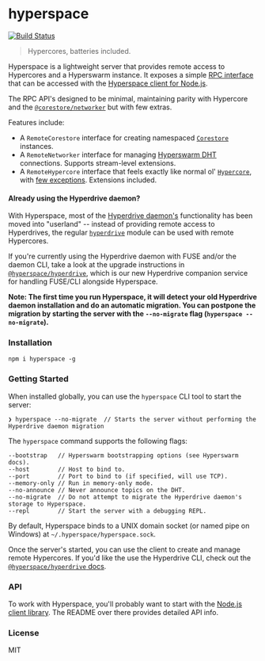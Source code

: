 # hyperspace
[![Build Status](https://travis-ci.com/andrewosh/hyperspace.svg?token=WgJmQm3Kc6qzq1pzYrkx&branch=master)](https://travis-ci.com/andrewosh/hyperspace)

> Hypercores, batteries included.

Hyperspace is a lightweight server that provides remote access to Hypercores and a Hyperswarm instance. It exposes a simple [RPC interface](https://github.com/hyperspace-org/rpc) that can be accessed with the [Hyperspace client for Node.js](https://github.com/hyperspace-org/client).

The RPC API's designed to be minimal, maintaining parity with Hypercore and the [`@corestore/networker`](https://github.com/andrewosh/corestore-networker) but with few extras.

Features include:
* A `RemoteCorestore` interface for creating namespaced [`Corestore`](https://github.com/andrewosh/corestore) instances. 
* A `RemoteNetworker` interface for managing [Hyperswarm DHT](https://github.com/hyperswarm/hyperswarm) connections. Supports stream-level extensions. 
* A `RemoteHypercore` interface that feels exactly like normal ol' [`Hypercore`](https://github.com/hypercore-protocol/hypercore), with [few exceptions](TODO). Extensions included.

#### Already using the Hyperdrive daemon?
With Hyperspace, most of the [Hyperdrive daemon's](https://github.com/hypercore-protocol/hyperdrive-daemon) functionality has been moved into "userland" -- instead of providing remote access to Hyperdrives, the regular [`hyperdrive`](https://github.com/hypercore-protocol/hyperdrive) module can be used with remote Hypercores.

If you're currently using the Hyperdrive daemon with FUSE and/or the daemon CLI, take a look at the upgrade instructions in [`@hyperspace/hyperdrive`](https://github.com/hyperspace-org/hyperdrive-service), which is our new Hyperdrive companion service for handling FUSE/CLI alongside Hyperspace.

__Note: The first time you run Hyperspace, it will detect your old Hyperdrive daemon installation and do an automatic migration. You can postpone the migration by starting the server with the `--no-migrate` flag (`hyperspace --no-migrate`).__

### Installation
```
npm i hyperspace -g
```

### Getting Started
When installed globally, you can use the `hyperspace` CLI tool to start the server:
```
❯ hyperspace --no-migrate  // Starts the server without performing the Hyperdrive daemon migration
```

The `hyperspace` command supports the following flags:
```
--bootstrap   // Hyperswarm bootstrapping options (see Hyperswarm docs).
--host        // Host to bind to.
--port        // Port to bind to (if specified, will use TCP).
--memory-only // Run in memory-only mode.
--no-announce // Never announce topics on the DHT.
--no-migrate  // Do not attempt to migrate the Hyperdrive daemon's storage to Hyperspace.
--repl        // Start the server with a debugging REPL.
```

By default, Hyperspace binds to a UNIX domain socket (or named pipe on Windows) at `~/.hyperspace/hyperspace.sock`.

Once the server's started, you can use the client to create and manage remote Hypercores. If you'd like the use the Hyperdrive CLI, check out the [`@hyperspace/hyperdrive` docs](https://github.com/hyperspace-org/hyperdrive-service).

### API
To work with Hyperspace, you'll probably want to start with the [Node.js client library](https://github.com/hyperspace-org/client). The README over there provides detailed API info.

### License
MIT
